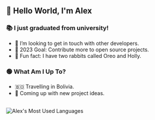 ## 👋 Hello World, I'm Alex 

### 📚 I just graduated from university!
- 👯 I’m looking to get in touch with other developers.
- 🥅 2023 Goal: Contribute more to open source projects.
- 🐇 Fun fact: I have two rabbits called Oreo and Holly.

### 🟢 What Am I Up To?
- 🇧🇴 Travelling in Bolivia.
- 🧪 Coming up with new project ideas.

<br />

<!-- <img align="left" alt="Alex's GitHub Stats" src="https://github-readme-stats.vercel.app/api/?username=hexedbun&show_icons=true&title_color=fff&icon_color=79ff97&text_color=9f9f9f&bg_color=151515" /> -->
<img align="left" alt="Alex's Most Used Languages" src="https://github-readme-stats.vercel.app/api/top-langs/?username=hexedbun&layout=compact&title_color=fff&icon_color=79ff97&text_color=9f9f9f&bg_color=151515" />
